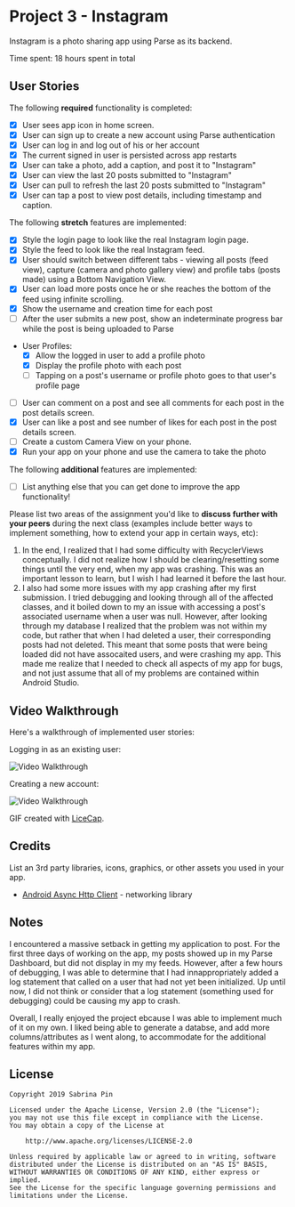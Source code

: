 # Project 3 - Instagram

Instagram is a photo sharing app using Parse as its backend.

Time spent: 18 hours spent in total

## User Stories

The following **required** functionality is completed:

- [x] User sees app icon in home screen.
- [x] User can sign up to create a new account using Parse authentication
- [x] User can log in and log out of his or her account
- [x] The current signed in user is persisted across app restarts
- [x] User can take a photo, add a caption, and post it to "Instagram"
- [x] User can view the last 20 posts submitted to "Instagram"
- [x] User can pull to refresh the last 20 posts submitted to "Instagram"
- [x] User can tap a post to view post details, including timestamp and caption.

The following **stretch** features are implemented:

- [x] Style the login page to look like the real Instagram login page.
- [x] Style the feed to look like the real Instagram feed.
- [x] User should switch between different tabs - viewing all posts (feed view), capture (camera and photo gallery view) and profile tabs (posts made) using a Bottom Navigation View.
- [x] User can load more posts once he or she reaches the bottom of the feed using infinite scrolling.
- [x] Show the username and creation time for each post
- [ ] After the user submits a new post, show an indeterminate progress bar while the post is being uploaded to Parse
- User Profiles:
  - [x] Allow the logged in user to add a profile photo
  - [x] Display the profile photo with each post
  - [ ] Tapping on a post's username or profile photo goes to that user's profile page
- [ ] User can comment on a post and see all comments for each post in the post details screen.
- [x] User can like a post and see number of likes for each post in the post details screen.
- [ ] Create a custom Camera View on your phone.
- [x] Run your app on your phone and use the camera to take the photo

The following **additional** features are implemented:

- [ ] List anything else that you can get done to improve the app functionality!

Please list two areas of the assignment you'd like to **discuss further with your peers** during the next class (examples include better ways to implement something, how to extend your app in certain ways, etc):

1. In the end, I realized that I had some difficulty with RecyclerViews conceptually. I did not realize how I should be clearing/resetting some things until the very end, when my app was crashing. This was an important lesson to learn, but I wish I had learned it before the last hour.
2. I also had some more issues with my app crashing after my first submission. I tried debugging and looking through all of the affected classes, and it boiled down to my an issue with accessing a post's associated username when a user was null. However, after looking through my database I realized that the problem was not within my code, but rather that when I had deleted a user, their corresponding posts had not deleted. This meant that some posts that were being loaded did not have assocaited users, and were crashing my app. This made me realize that I needed to check all aspects of my app for bugs, and not just assume that all of my problems are contained within Android Studio.

## Video Walkthrough

Here's a walkthrough of implemented user stories:

Logging in as an existing user:


<img src='https://github.com/SBPin/Instagram/blob/master/Instagram.gif' title='Video Walkthrough' width='' alt='Video Walkthrough' />

Creating a new account:


<img src='https://github.com/SBPin/Instagram/blob/master/InstagramNewUser.gif' title='Video Walkthrough' width='' alt='Video Walkthrough' />

GIF created with [LiceCap](http://www.cockos.com/licecap/).

## Credits

List an 3rd party libraries, icons, graphics, or other assets you used in your app.

- [Android Async Http Client](http://loopj.com/android-async-http/) - networking library


## Notes

I encountered a massive setback in getting my application to post. For the first three days of working on the app, my posts showed up in my Parse Dashboard, but did not display in my my feeds. However, after a few hours of debugging, I was able to determine that I had innappropriately added a log statement that called on a user that had not yet been initialized. Up until now, I did not think or consider that a log statement (something used for debugging) could be causing my app to crash.

Overall, I really enjoyed the project ebcause I was able to implement much of it on my own. I liked being able to generate a databse, and add more columns/attributes as I went along, to accommodate for the additional features within my app.
## License

    Copyright 2019 Sabrina Pin

    Licensed under the Apache License, Version 2.0 (the "License");
    you may not use this file except in compliance with the License.
    You may obtain a copy of the License at

        http://www.apache.org/licenses/LICENSE-2.0

    Unless required by applicable law or agreed to in writing, software
    distributed under the License is distributed on an "AS IS" BASIS,
    WITHOUT WARRANTIES OR CONDITIONS OF ANY KIND, either express or implied.
    See the License for the specific language governing permissions and
    limitations under the License.
